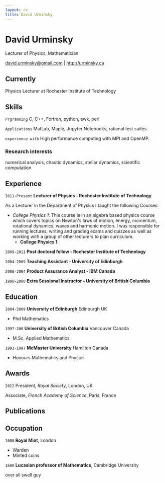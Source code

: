 ```yaml
---
layout: cv
title: David Urminsky
---
```

# David Urminsky
Lecturer of Physics, Mathematician

<div id="webaddress">
<a href="david.urminsky@gmail.com">david.urminsky@gmail.com</a>
| <a href="http://urminsky.ca">http://urminsky.ca</a>
</div>


## Currently

Physics Lecturer at Rochester Institute of Technology

## Skills

`Prgramming`
 C, C++, Fortran, python, awk, perl

`Applications`
 MatLab, Maple, Jupyter Notebooks, rational test suites

`experience with`
 High performance computing with MPI and OpenMP.

### Research interests

numerical analysis, chaotic dynamics, stellar dynamics, scientific computation

## Experience

`2011-Present`
__Lecturer of Physics - Rochester Institute of Technology__

As a Lecturer in the Department of Physics I taught the following Courses:
 * *College Physics 1*: This course is in an algebra based physics course which covers topics on Newton's laws of motion, energy, momentum, rotational dynamics, waves and harmonic motion. I was responsible for running lectures, writing and grading exams and quizzes as well as working with a group of other lecturers to plan curriculum.  
    + **College Physics 1**:

`2009-2011`
__Post doctoral fellow - Rochester Institute of Technology__

`2004-2009`
__Teaching Assistant - University of Edinburgh__

`2000-2004`
__Product Assurance Analyst - IBM Canada__

`1998-2000`
__Extra Sessional Instructor - University of British Columbia__


## Education

`2004-2009`
__University of Edinburgh__ Edinburgh UK

- Phd Mathematics

`1997-200`
__University of British Columbia__ Vancouver Canada

- M.Sc. Applied Mathematics

`1993-1997`
__McMaster University__ Hamilton Canada

- Honours Mathematics and Physics


## Awards

`2012`
President, *Royal Society*, London, UK

Associate, *French Academy of Science*, Paris, France



## Publications

<!-- A list is also available [online](http://scholar.google.co.uk/citations?user=LTOTl0YAAAAJ) -->



## Occupation

`1600`
__Royal Mint__, London

- Warden
- Minted coins

`1600`
__Lucasian professor of Mathematics__, Cambridge University

over all swell guy



<!-- ### Footer

Last updated: May 2013 -->
